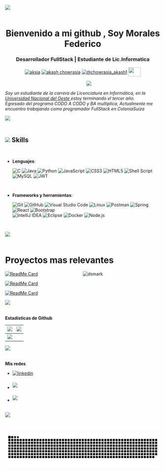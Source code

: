<img src="https://user-images.githubusercontent.com/73097560/115834477-dbab4500-a447-11eb-908a-139a6edaec5c.gif"><br><br>
<h1 align="center">Bienvenido a mi github , Soy Morales Federico</h1>
<h3 align="center">Desarrollador FullStack | Estudiante de Lic.Informatica </h3>
<p align="center">
<a href="https://www.linkedin.com/in/federico-morales-r/" target="blank"><img align="center" src="https://cdn.jsdelivr.net/npm/simple-icons@3.0.1/icons/linkedin.svg" alt="aksia" height="30" width="40" /></a>
<a href="https://www.codewars.com/users/FdMorales" target="blank"><img align="center" src="https://cdn.jsdelivr.net/npm/simple-icons@3.0.1/icons/codewars.svg" alt="akash chowrasia" height="30" width="40" /></a>
<a href="https://www.hackerrank.com/danifmoraless?hr_r=1" target="blank"><img align="center" src="https://cdn.jsdelivr.net/npm/simple-icons@3.0.1/icons/hackerrank.svg" alt="@chowrasia_akash1" height="30" width="40" /></a>
 <a href = "mailto:federico.da.morales@gmail.com"><img align="center" src="https://simpleicons.org/icons/gmail.svg" height="30" width="40" /></a>
</p>
</p>

<img align= "right" width= "240" src= "https://pa1.narvii.com/6580/8098c6e9207376889eeb0532d9f5a0723c4d73f5_hq.gif"/>

<br>

<p>
  <em>
    Soy un estudiante de la carrera de Licenciatura en Informática, en la <a href="https://www.uno.edu.ar/"> Universidad Nacional del Oeste </a> estoy terminando el tercer año.<br>
Egresado del programa CODO A CODO y BA multiplica, Actualmente me encuentro trabajando como programador FullStack en ColoniaSuiza
  </em> 
  <br>
</p>

<img src="https://user-images.githubusercontent.com/73097560/115834477-dbab4500-a447-11eb-908a-139a6edaec5c.gif"><br><br>


## <img src="https://media2.giphy.com/media/QssGEmpkyEOhBCb7e1/giphy.gif?cid=ecf05e47a0n3gi1bfqntqmob8g9aid1oyj2wr3ds3mg700bl&rid=giphy.gif" width ="25"><b> Skills</b>
<br>

<p align="center">

- **Lenguajes**:
    
    ![C](https://img.shields.io/badge/C%20-%232370ED.svg?style=for-the-badge&logo=c&logoColor=white)
    ![Java](https://img.shields.io/badge/java-%23ED8B00.svg?style=for-the-badge&logo=openjdk&logoColor=white)
    ![Python](https://img.shields.io/badge/Python%20-%2314354C.svg?style=for-the-badge&logo=python&logoColor=white)
    ![JavaScript](https://img.shields.io/badge/javascript-%23323330.svg?style=for-the-badge&logo=javascript&logoColor=%23F7DF1E)
    ![CSS3](https://img.shields.io/badge/css3-%231572B6.svg?style=for-the-badge&logo=css3&logoColor=white)
    ![HTML5](https://img.shields.io/badge/html5-%23E34F26.svg?style=for-the-badge&logo=html5&logoColor=white)
    ![Shell Script](https://img.shields.io/badge/shell_script-%23121011.svg?style=for-the-badge&logo=gnu-bash&logoColor=white)
    ![MySQL](https://img.shields.io/badge/mysql-%2300f.svg?style=for-the-badge&logo=mysql&logoColor=white)
    ![JWT](https://img.shields.io/badge/JWT-black?style=for-the-badge&logo=JSON%20web%20tokens)
	

<br>

- **Frameworks y herramientas**:

    ![Git](https://img.shields.io/badge/git-%23F05033.svg?style=for-the-badge&logo=git&logoColor=white)
    ![GitHub](https://img.shields.io/badge/github-%23121011.svg?style=for-the-badge&logo=github&logoColor=white)
    ![Visual Studio Code](https://img.shields.io/badge/Visual%20Studio%20Code-0078d7.svg?style=for-the-badge&logo=visual-studio-code&logoColor=white)
    ![Linux](https://img.shields.io/badge/Linux-FCC624?style=for-the-badge&logo=linux&logoColor=black)
    ![Postman](https://img.shields.io/badge/Postman-FF6C37?style=for-the-badge&logo=postman&logoColor=white)
    ![Spring](https://img.shields.io/badge/spring-%236DB33F.svg?style=for-the-badge&logo=spring&logoColor=white)
    ![React](https://img.shields.io/badge/react-%2320232a.svg?style=for-the-badge&logo=react&logoColor=%2361DAFB)
    ![Bootstrap](https://img.shields.io/badge/bootstrap-%238511FA.svg?style=for-the-badge&logo=bootstrap&logoColor=white)                           
    ![IntelliJ IDEA](https://img.shields.io/badge/IntelliJIDEA-000000.svg?style=for-the-badge&logo=intellij-idea&logoColor=white)
    ![Eclipse](https://img.shields.io/badge/Eclipse-FE7A16.svg?style=for-the-badge&logo=Eclipse&logoColor=white)
    ![Docker](https://img.shields.io/badge/-Docker-black?style=for-the-badge&logo=docker)
    ![Node.js](https://img.shields.io/badge/-Node.js-222222?style=for-the-badge&logo=node.js&logoColor=339933)
  
    
  
  

<br>

<img src="https://user-images.githubusercontent.com/73097560/115834477-dbab4500-a447-11eb-908a-139a6edaec5c.gif"><br><br>

<h1>Proyectos mas relevantes </h1>

<img alt="dsmark" align="right"  height="50%" width="50%" src="https://c.tenor.com/NzrqQHFBVz8AAAAj/kitty-transparent.gif">

[![ReadMe Card](https://github-readme-stats.vercel.app/api/pin/?username=Fede-Morales&repo=PruebaJava-GrupoConsiti)]([https://github.com/Fede-Morales/PruebaJava-GrupoConsiti])

[![ReadMe Card](https://github-readme-stats.vercel.app/api/pin/?username=Fede-Morales&repo=API-SpringBoot)]([https://github.com/Fede-Morales/API-SpringBoot])

[![ReadMe Card](https://github-readme-stats.vercel.app/api/pin/?username=Fede-Morales&repo=Api-Vuelos-NestJs)]([https://github.com/Fede-Morales/Api-Vuelos-NestJs])

<img src="https://user-images.githubusercontent.com/73097560/115834477-dbab4500-a447-11eb-908a-139a6edaec5c.gif"><br><br>

<b> Estadisticas de Github </b>
<br>

 
 
<img src="https://github-readme-stats.vercel.app/api?username=Fede-Morales&&show_icons=true&locale=es&count_private=true&theme=github_dark">|<img src="https://github-readme-streak-stats.herokuapp.com/?user=Fede-Morales&locale=es&theme=blueberry_duo"/>
|---|---|
<img src="https://github-readme-stats.vercel.app/api/top-langs/?username=Fede-Morales&layout=compact&locale=es&theme=github_dark"/>|

<img src="https://user-images.githubusercontent.com/73097560/115834477-dbab4500-a447-11eb-908a-139a6edaec5c.gif"><br><br>




<b> Mis redes</b>
<br>
<div align='left'>

<ul>

<li>
<a href="https://www.linkedin.com/in/federico-morales-r/" target="_blank">
<img src="https://img.shields.io/badge/linkedin:  Federico-%2300acee.svg?color=405DE6&style=for-the-badge&logo=linkedin&logoColor=white" alt=linkedin style="margin-bottom: 5px;"/>
</a>
</li>

<br>

<li>
<a href="https://github.com/Fede-Morales/Fede-Morales" target="_blank">
<img src="https://img.shields.io/badge/github: Federico-%23121011.svg?style=for-the-badge&logo=github&logoColor=white alt=github" style="margin-bottom: 5px;"/>
</a>
</li>

<br>

<li>
<a href="mailto:federico.da.morales@gmail.com" target="_blank">
<img src="https://img.shields.io/badge/gmail:  Federico-%23EA4335.svg?style=for-the-badge&logo=gmail&logoColor=white" t=mail style="margin-bottom: 5px;" />
</a>
</li>
	
</ul>
</div>

<br>
<img src="https://user-images.githubusercontent.com/73097560/115834477-dbab4500-a447-11eb-908a-139a6edaec5c.gif">
<br>
<br>
<br>

<div align='center'>

 <p align="center">
  <img src="https://github.com/DHANOLA/DHANOLA/raw/output/github-contribution-grid-snake.svg" alt="snake"></center>
</p>


